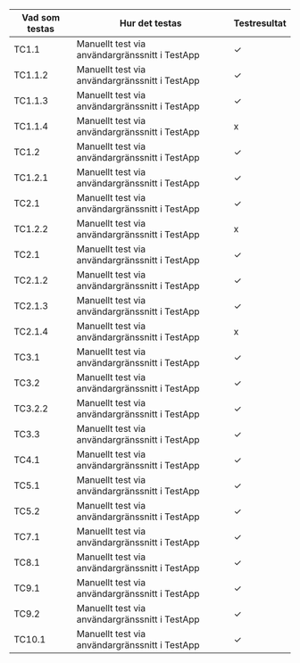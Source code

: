 | Vad som testas | Hur det testas | Testresultat |
| -------- | -------- | -------- |
| TC1.1 | Manuellt test via användargränssnitt i TestApp | ✓ |
| TC1.1.2 | Manuellt test via användargränssnitt i TestApp | ✓ |
| TC1.1.3 | Manuellt test via användargränssnitt i TestApp | ✓ |
| TC1.1.4 | Manuellt test via användargränssnitt i TestApp | x |
| TC1.2 | Manuellt test via användargränssnitt i TestApp | ✓ |
| TC1.2.1| Manuellt test via användargränssnitt i TestApp | ✓ |
| TC2.1 | Manuellt test via användargränssnitt i TestApp | ✓ |
| TC1.2.2 | Manuellt test via användargränssnitt i TestApp | x |
| TC2.1 | Manuellt test via användargränssnitt i TestApp | ✓ |
| TC2.1.2 | Manuellt test via användargränssnitt i TestApp | ✓ |
| TC2.1.3 | Manuellt test via användargränssnitt i TestApp | ✓ |
| TC2.1.4 | Manuellt test via användargränssnitt i TestApp | x |
| TC3.1 | Manuellt test via användargränssnitt i TestApp | ✓ |
| TC3.2 | Manuellt test via användargränssnitt i TestApp | ✓ |
| TC3.2.2 | Manuellt test via användargränssnitt i TestApp | ✓ |
| TC3.3 | Manuellt test via användargränssnitt i TestApp | ✓ |
| TC4.1| Manuellt test via användargränssnitt i TestApp | ✓ |
| TC5.1 | Manuellt test via användargränssnitt i TestApp | ✓ |
| TC5.2 | Manuellt test via användargränssnitt i TestApp | ✓ |
| TC7.1 | Manuellt test via användargränssnitt i TestApp | ✓ |
| TC8.1 | Manuellt test via användargränssnitt i TestApp | ✓ |
| TC9.1 | Manuellt test via användargränssnitt i TestApp | ✓ |
| TC9.2 | Manuellt test via användargränssnitt i TestApp | ✓ |
| TC10.1 | Manuellt test via användargränssnitt i TestApp | ✓ |
